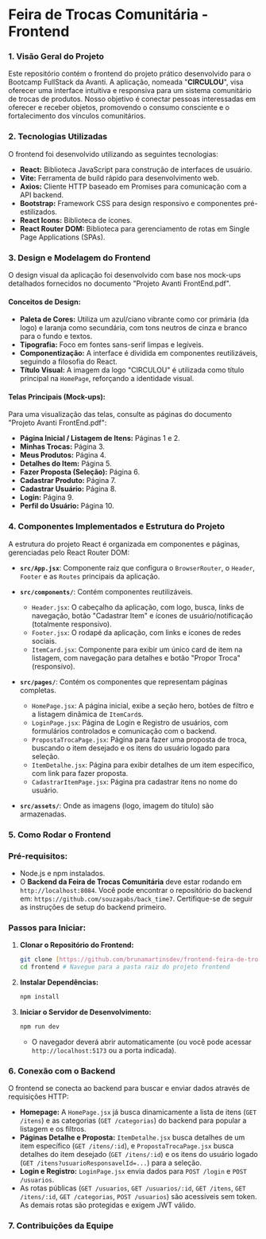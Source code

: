# Feira de Trocas Comunitária - Frontend

### **1. Visão Geral do Projeto**

Este repositório contém o frontend do projeto prático desenvolvido para o Bootcamp FullStack da Avanti. A aplicação, nomeada "**CIRCULOU**", visa oferecer uma interface intuitiva e responsiva para um sistema comunitário de trocas de produtos. Nosso objetivo é conectar pessoas interessadas em oferecer e receber objetos, promovendo o consumo consciente e o fortalecimento dos vínculos comunitários.

### **2. Tecnologias Utilizadas**

O frontend foi desenvolvido utilizando as seguintes tecnologias:

* **React:** Biblioteca JavaScript para construção de interfaces de usuário.
* **Vite:** Ferramenta de build rápido para desenvolvimento web.
* **Axios:** Cliente HTTP baseado em Promises para comunicação com a API backend.
* **Bootstrap:** Framework CSS para design responsivo e componentes pré-estilizados.
* **React Icons:** Biblioteca de ícones.
* **React Router DOM:** Biblioteca para gerenciamento de rotas em Single Page Applications (SPAs).

### **3. Design e Modelagem do Frontend**

O design visual da aplicação foi desenvolvido com base nos mock-ups detalhados fornecidos no documento "Projeto Avanti FrontEnd.pdf".

#### **Conceitos de Design:**

* **Paleta de Cores:** Utiliza um azul/ciano vibrante como cor primária (da logo) e laranja como secundária, com tons neutros de cinza e branco para o fundo e textos.
* **Tipografia:** Foco em fontes sans-serif limpas e legíveis.
* **Componentização:** A interface é dividida em componentes reutilizáveis, seguindo a filosofia do React.
* **Título Visual:** A imagem da logo "CIRCULOU" é utilizada como título principal na `HomePage`, reforçando a identidade visual.

#### **Telas Principais (Mock-ups):**

Para uma visualização das telas, consulte as páginas do documento "Projeto Avanti FrontEnd.pdf":

* **Página Inicial / Listagem de Itens:** Páginas 1 e 2.
* **Minhas Trocas:** Página 3.
* **Meus Produtos:** Página 4.
* **Detalhes do Item:** Página 5.
* **Fazer Proposta (Seleção):** Página 6.
* **Cadastrar Produto:** Página 7.
* **Cadastrar Usuário:** Página 8.
* **Login:** Página 9.
* **Perfil do Usuário:** Página 10.

### **4. Componentes Implementados e Estrutura do Projeto**

A estrutura do projeto React é organizada em componentes e páginas, gerenciadas pelo React Router DOM:

* **`src/App.jsx`**: Componente raiz que configura o `BrowserRouter`, o `Header`, `Footer` e as `Routes` principais da aplicação.
* **`src/components/`**: Contém componentes reutilizáveis.
    * `Header.jsx`: O cabeçalho da aplicação, com logo, busca, links de navegação, botão "Cadastrar Item" e ícones de usuário/notificação (totalmente responsivo).
    * `Footer.jsx`: O rodapé da aplicação, com links e ícones de redes sociais.
    * `ItemCard.jsx`: Componente para exibir um único card de item na listagem, com navegação para detalhes e botão "Propor Troca" (responsivo).
* **`src/pages/`**: Contém os componentes que representam páginas completas.
    * `HomePage.jsx`: A página inicial, exibe a seção hero, botões de filtro e a listagem dinâmica de `ItemCard`s.
    * `LoginPage.jsx`: Página de Login e Registro de usuários, com formulários controlados e comunicação com o backend.
    * `PropostaTrocaPage.jsx`: Página para fazer uma proposta de troca, buscando o item desejado e os itens do usuário logado para seleção.
    * `ItemDetalhe.jsx`: Página para exibir detalhes de um item específico, com link para fazer proposta.
    * `CadastrarItemPage.jsx`: Página pra cadastrar itens no nome do usuário.

* **`src/assets/`**: Onde as imagens (logo, imagem do título) são armazenadas.

### **5. Como Rodar o Frontend**

### Pré-requisitos:

* Node.js e npm instalados.
* O **Backend da Feira de Trocas Comunitária** deve estar rodando em `http://localhost:8084`. Você pode encontrar o repositório do backend em: `https://github.com/souzagabs/back_time7`. Certifique-se de seguir as instruções de setup do backend primeiro.

### Passos para Iniciar:

1.  **Clonar o Repositório do Frontend:**
    ```bash
    git clone [https://github.com/brunamartinsdev/frontend-feira-de-trocas](https://github.com/brunamartinsdev/frontend-feira-de-trocas)
    cd frontend # Navegue para a pasta raiz do projeto frontend
    ```
2.  **Instalar Dependências:**
    ```bash
    npm install
    ```
3.  **Iniciar o Servidor de Desenvolvimento:**
    ```bash
    npm run dev
    ```
    * O navegador deverá abrir automaticamente (ou você pode acessar `http://localhost:5173` ou a porta indicada).

### **6. Conexão com o Backend**

O frontend se conecta ao backend para buscar e enviar dados através de requisições HTTP:

* **Homepage:** A `HomePage.jsx` já busca dinamicamente a lista de itens (`GET /itens`) e as categorias (`GET /categorias`) do backend para popular a listagem e os filtros.
* **Páginas Detalhe e Proposta:** `ItemDetalhe.jsx` busca detalhes de um item específico (`GET /itens/:id`), e `PropostaTrocaPage.jsx` busca detalhes do item desejado (`GET /itens/:id`) e os itens do usuário logado (`GET /itens?usuarioResponsavelId=...`) para a seleção.
* **Login e Registro:** `LoginPage.jsx` envia dados para `POST /login` e `POST /usuarios`.
* As rotas públicas (`GET /usuarios`, `GET /usuarios/:id`, `GET /itens`, `GET /itens/:id`, `GET /categorias`, `POST /usuarios`) são acessíveis sem token. As demais rotas são protegidas e exigem JWT válido.

### **7. Contribuições da Equipe**

